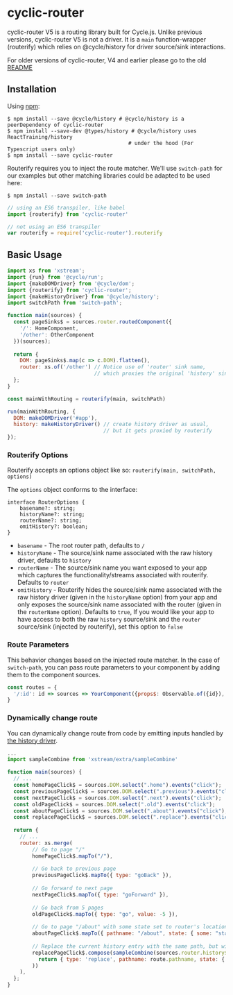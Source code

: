 # cyclic-router
cyclic-router V5 is a routing library built for Cycle.js.  Unlike previous versions, cyclic-router V5 is not a driver.  It is a `main` function-wrapper (routerify) which relies on @cycle/history for driver source/sink interactions.

For older versions of cyclic-router, V4 and earlier please go to the old [README](https://github.com/cyclejs-community/cyclic-router/blob/master/README_V4.md)

## Installation

Using [npm](https://www.npmjs.com/):

    $ npm install --save @cycle/history # @cycle/history is a peerDependency of cyclic-router
    $ npm install --save-dev @types/history # @cycle/history uses ReactTraining/history 
                                           # under the hood (For Typescript users only)
    $ npm install --save cyclic-router

Routerify requires you to inject the route matcher.  We'll use `switch-path` for our examples but other matching libraries could be adapted to be used here:

    $ npm install --save switch-path
```js
// using an ES6 transpiler, like babel
import {routerify} from 'cyclic-router'

// not using an ES6 transpiler
var routerify = require('cyclic-router').routerify
```

## Basic Usage

```js
import xs from 'xstream';
import {run} from '@cycle/run';
import {makeDOMDriver} from '@cycle/dom';
import {routerify} from 'cyclic-router';
import {makeHistoryDriver} from '@cycle/history';
import switchPath from 'switch-path';

function main(sources) {
  const pageSinks$ = sources.router.routedComponent({
    '/': HomeComponent,
    '/other': OtherComponent
  })(sources);
  
  return {
    DOM: pageSinks$.map(c => c.DOM).flatten(),
    router: xs.of('/other') // Notice use of 'router' sink name, 
                            // which proxies the original 'history' sink
  };
}

const mainWithRouting = routerify(main, switchPath)

run(mainWithRouting, {
  DOM: makeDOMDriver('#app'),
  history: makeHistoryDriver() // create history driver as usual,
                               // but it gets proxied by routerify
});
```
### Routerify Options

Routerify accepts an options object like so: `routerify(main, switchPath, options)`

The `options` object conforms to the interface:
```
interface RouterOptions {
    basename?: string;
    historyName?: string;
    routerName?: string;
    omitHistory?: boolean;
}
```

- `basename` - The root router path, defaults to `/`
- `historyName` - The source/sink name associated with the raw history driver, defaults to `history`
- `routerName` - The source/sink name you want exposed to your app which captures the functionality/streams associated with routerify.  Defaults to `router`
- `omitHistory` - Routerify hides the source/sink name associated with the raw history driver (given in the `historyName` option) from your app and only exposes the source/sink name associated with the router (given in the `routerName` option).  Defaults to `true`, If you would like your app to have access to both the raw `history` source/sink and the `router` source/sink (injected by routerify), set this option to `false`

### Route Parameters

This behavior changes based on the injected route matcher.  In the case of `switch-path`, you can pass route parameters to your component by adding them to the component sources.

```js
const routes = {
  '/:id': id => sources => YourComponent({props$: Observable.of({id}), ...sources})
}
```

### Dynamically change route

You can dynamically change route from code by emitting inputs handled by [the history driver](http://cycle.js.org/history/docs/#historyDriver).

```js
...
import sampleCombine from 'xstream/extra/sampleCombine'

function main(sources) {
  // ...
  const homePageClick$ = sources.DOM.select(".home").events("click");
  const previousPageClick$ = sources.DOM.select(".previous").events("click");
  const nextPageClick$ = sources.DOM.select(".next").events("click");
  const oldPageClick$ = sources.DOM.select(".old").events("click");
  const aboutPageClick$ = sources.DOM.select(".about").events("click");
  const replacePageClick$ = sources.DOM.select(".replace").events("click");
  
  return {
    // ...
    router: xs.merge(
        // Go to page "/"
        homePageClick$.mapTo("/"),
        
        // Go back to previous page
        previousPageClick$.mapTo({ type: "goBack" }),
        
        // Go forward to next page
        nextPageClick$.mapTo({ type: "goForward" }),
        
        // Go back from 5 pages
        oldPageClick$.mapTo({ type: "go", value: -5 }),
        
        // Go to page "/about" with some state set to router's location
        aboutPageClick$.mapTo({ pathname: "/about", state: { some: "state" } })
        
        // Replace the current history entry with the same path, but with new state info
        replacePageClick$.compose(sampleCombine(sources.router.history$)).map(([_, route]) => {
          return { type: 'replace', pathname: route.pathname, state: { some: "different state" } }
        ))
    ),
  };
}
```
